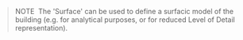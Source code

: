 > NOTE&nbsp; The 'Surface' can be used to define a surfacic model of the building (e.g. for analytical purposes, or for reduced Level of Detail representation).